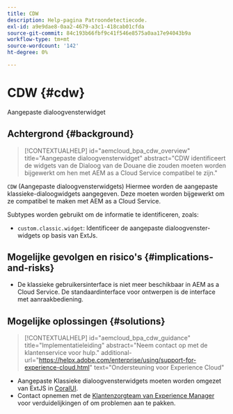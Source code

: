 ```yaml
---
title: CDW
description: Help-pagina Patroondetectiecode.
exl-id: a9e9dae8-0aa2-4679-a3c1-418cab01cfda
source-git-commit: 84c193b66fbf9c41f546e8575a0aa17e94043b9a
workflow-type: tm+mt
source-wordcount: '142'
ht-degree: 0%

---
```


# CDW {#cdw}

Aangepaste dialoogvensterwidget

## Achtergrond {#background}

>[!CONTEXTUALHELP]
>id="aemcloud_bpa_cdw_overview"
>title="Aangepaste dialoogvensterwidget"
>abstract="CDW identificeert de widgets van de Dialoog van de Douane die zouden moeten worden bijgewerkt om hen met AEM as a Cloud Service compatibel te zijn."

`CDW`  (Aangepaste dialoogvensterwidgets) Hiermee worden de aangepaste klassieke-dialoogwidgets aangegeven. Deze moeten worden bijgewerkt om ze compatibel te maken met AEM as a Cloud Service.

Subtypes worden gebruikt om de informatie te identificeren, zoals:

* `custom.classic.widget`: Identificeer de aangepaste dialoogvenster-widgets op basis van ExtJs.

## Mogelijke gevolgen en risico&#39;s {#implications-and-risks}

* De klassieke gebruikersinterface is niet meer beschikbaar in AEM as a Cloud Service. De standaardinterface voor ontwerpen is de interface met aanraakbediening.

## Mogelijke oplossingen {#solutions}

>[!CONTEXTUALHELP]
>id="aemcloud_bpa_cdw_guidance"
>title="Implementatieleiding"
>abstract="Neem contact op met de klantenservice voor hulp."
>additional-url="https://helpx.adobe.com/enterprise/using/support-for-experience-cloud.html" text="Ondersteuning voor Experience Cloud"

* Aangepaste Klassieke dialoogvensterwidgets moeten worden omgezet van ExtJS in [CoralUI](https://developer.adobe.com/experience-manager/reference-materials/6-5/coral-ui/coralui3/getting-started.html).
* Contact opnemen met de [Klantenzorgteam van Experience Manager](https://helpx.adobe.com/enterprise/using/support-for-experience-cloud.html) voor verduidelijkingen of om problemen aan te pakken.
